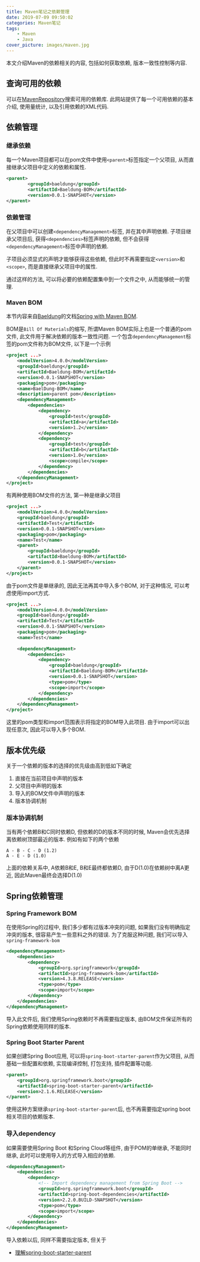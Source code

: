 ```yaml
---
title: Maven笔记之依赖管理
date: 2019-07-09 09:50:02
categories: Maven笔记
tags:
    - Maven
    - Java
cover_picture: images/maven.jpg
---
```

<!-- <script type="text/javascript" src="https://cdnjs.cloudflare.com/ajax/libs/mathjax/2.7.4/MathJax.js?config=default"></script> -->


本文介绍Maven的依赖相关的内容, 包括如何获取依赖, 版本一致性控制等内容.



查询可用的依赖
-------------------

可以在[MavenRepository](https://mvnrepository.com/)搜索可用的依赖库. 此网站提供了每一个可用依赖的基本介绍, 使用量统计, 以及引用依赖的XML代码. 


依赖管理
--------------

### 继承依赖

每一个Maven项目都可以在pom文件中使用`<parent>`标签指定一个父项目, 从而直接继承父项目中定义的依赖和属性. 

``` xml
<parent>
        <groupId>baeldung</groupId>
        <artifactId>Baeldung-BOM</artifactId>
        <version>0.0.1-SNAPSHOT</version>
</parent>
```


### 依赖管理

在父项目中可以创建`<dependencyManagement>`标签, 并在其中声明依赖. 子项目继承父项目后, 获得`<dependencies>`标签声明的依赖, 但不会获得`<dependencyManagement>`标签中声明的依赖. 

子项目必须显式的声明才能够获得这些依赖, 但此时不再需要指定`<version>`和`<scope>`, 而是直接继承父项目中的属性.

通过这样的方法, 可以将必要的依赖配置集中到一个文件之中, 从而能够统一的管理.


### Maven BOM


本节内容来自[Baeldung](https://www.baeldung.com/)的文档[Spring with Maven BOM](https://www.baeldung.com/spring-maven-bom).

BOM是`Bill Of Materials`的缩写, 所谓Maven BOM实际上也是一个普通的pom文件, 此文件用于解决依赖的版本一致性问题. 一个包含`dependencyManagement`标签的pom文件称为BOM文件, 以下是一个示例

``` xml
<project ...>
    <modelVersion>4.0.0</modelVersion>
    <groupId>baeldung</groupId>
    <artifactId>Baeldung-BOM</artifactId>
    <version>0.0.1-SNAPSHOT</version>
    <packaging>pom</packaging>
    <name>BaelDung-BOM</name>
    <description>parent pom</description>
    <dependencyManagement>
        <dependencies>
            <dependency>
                <groupId>test</groupId>
                <artifactId>a</artifactId>
                <version>1.2</version>
            </dependency>
            <dependency>
                <groupId>test</groupId>
                <artifactId>b</artifactId>
                <version>1.0</version>
                <scope>compile</scope>
            </dependency>
        </dependencies>
    </dependencyManagement>
</project>
```

有两种使用BOM文件的方法, 第一种是继承父项目

``` xml
<project ...>
    <modelVersion>4.0.0</modelVersion>
    <groupId>baeldung</groupId>
    <artifactId>Test</artifactId>
    <version>0.0.1-SNAPSHOT</version>
    <packaging>pom</packaging>
    <name>Test</name>
    <parent>
        <groupId>baeldung</groupId>
        <artifactId>Baeldung-BOM</artifactId>
        <version>0.0.1-SNAPSHOT</version>
    </parent>
</project>
```

由于pom文件是单继承的, 因此无法再其中导入多个BOM, 对于这种情况, 可以考虑使用import方式.

``` xml
<project ...>
    <modelVersion>4.0.0</modelVersion>
    <groupId>baeldung</groupId>
    <artifactId>Test</artifactId>
    <version>0.0.1-SNAPSHOT</version>
    <packaging>pom</packaging>
    <name>Test</name>
     
    <dependencyManagement>
        <dependencies>
            <dependency>
                <groupId>baeldung</groupId>
                <artifactId>Baeldung-BOM</artifactId>
                <version>0.0.1-SNAPSHOT</version>
                <type>pom</type>
                <scope>import</scope>
            </dependency>
        </dependencies>
    </dependencyManagement>
</project>
```

这里的pom类型和import范围表示将指定的BOM导入此项目. 由于import可以出现任意次, 因此可以导入多个BOM.


版本优先级
----------------

关于一个依赖的版本的选择的优先级由高到低如下确定

1. 直接在当前项目中声明的版本
2. 父项目中声明的版本
3. 导入的BOM文件中声明的版本
4. 版本协调机制


### 版本协调机制

当有两个依赖B和C同时依赖D, 但依赖的D的版本不同的时候, Maven会优先选择离依赖树顶部最近的版本. 例如有如下的两个依赖

``` 
A - B - C - D (1.2)
A - E - D (1.0)
```

上面的依赖关系中, A依赖B和E, B和E最终都依赖D, 由于D(1.0)在依赖树中离A更近, 因此Maven最终会选择D(1.0)



Spring依赖管理
--------------

### Spring Framework BOM
在使用Spring的过程中, 我们多少都有过版本冲突的问题, 如果我们没有明确指定冲突的版本, 很容易产生一些意料之外的错误. 为了克服这种问题, 我们可以导入`spring-framework-bom`

``` xml
<dependencyManagement>
    <dependencies>
        <dependency>
            <groupId>org.springframework</groupId>
            <artifactId>spring-framework-bom</artifactId>
            <version>4.3.8.RELEASE</version>
            <type>pom</type>
            <scope>import</scope>
        </dependency>
    </dependencies>
</dependencyManagement>
```

导入此文件后, 我们使用Spring依赖时不再需要指定版本, 由BOM文件保证所有的Spring依赖使用同样的版本.

### Spring Boot Starter Parent

如果创建Spring Boot应用, 可以将`spring-boot-starter-parent`作为父项目, 从而基础一些配置和依赖, 实现编译控制, 打包支持, 插件配置等功能. 

``` xml
<parent>
    <groupId>org.springframework.boot</groupId>
    <artifactId>spring-boot-starter-parent</artifactId>
    <version>2.1.6.RELEASE</version>
</parent>
```

使用这种方案继承`spring-boot-starter-parent`后, 也不再需要指定spring boot相关项目的依赖版本.


### 导入dependency
如果需要使用Spring Boot 和Spring Cloud等组件, 由于POM的单继承, 不能同时继承, 此时可以使用导入的方式导入相应的依赖.

```xml
<dependencyManagement>
    <dependencies>
        <dependency>
            <!-- Import dependency management from Spring Boot -->
            <groupId>org.springframework.boot</groupId>
            <artifactId>spring-boot-dependencies</artifactId>
            <version>2.2.0.BUILD-SNAPSHOT</version>
            <type>pom</type>
            <scope>import</scope> 
        </dependency>
    </dependencies>
</dependencyManagement>
```


导入依赖以后, 同样不需要指定版本, 但关于
- [理解spring-boot-starter-parent](https://www.jianshu.com/p/628acadbe3d8)  